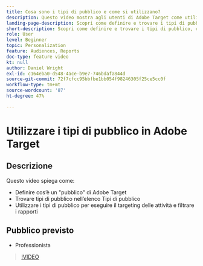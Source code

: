 ```yaml
---
title: Cosa sono i tipi di pubblico e come si utilizzano?
description: Questo video mostra agli utenti di Adobe Target come utilizzare i tipi di pubblico per eseguire il targeting delle attività e filtrare i rapporti.
landing-page-description: Scopri come definire e trovare i tipi di pubblico, eseguire il targeting delle attività e filtrare i rapporti.
short-description: Scopri come definire e trovare i tipi di pubblico, eseguire il targeting delle attività e filtrare i rapporti.
role: User
level: Beginner
topic: Personalization
feature: Audiences, Reports
doc-type: feature video
kt: null
author: Daniel Wright
exl-id: c164eba0-d548-4ace-b9e7-746bdafa844d
source-git-commit: 72f7cfcc95bbfbe1bb054f98246305f25ce5cc0f
workflow-type: tm+mt
source-wordcount: '87'
ht-degree: 47%

---
```


# Utilizzare i tipi di pubblico in Adobe Target

## Descrizione

Questo video spiega come:

* Definire cos’è un &quot;pubblico&quot; di Adobe Target
* Trovare tipi di pubblico nell’elenco Tipi di pubblico
* Utilizzare i tipi di pubblico per eseguire il targeting delle attività e filtrare i rapporti

## Pubblico previsto

* Professionista

>[!VIDEO](https://video.tv.adobe.com/v/17398/?quality=12)

